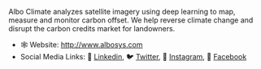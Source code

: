 Albo Climate analyzes satellite imagery using deep learning to map, measure and monitor carbon offset. We help reverse climate change and disrupt the carbon credits market for landowners.

- 🕸 Website: http://www.albosys.com
- Social Media Links: 🔗 [Linkedin](https://www.linkedin.com/company/albosys/), 🐦 [Twitter](https://twitter.com/AlboClimate), 📸 [Instagram](https://www.instagram.com/alboclimate/), 📖 [Facebook](https://www.facebook.com/AlboSystems/)

